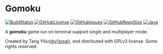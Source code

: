 
# Gomoku
[![BuildStatus](https://travis-ci.org/nicholascw/nwgomoku.svg?branch=master)](https://travis-ci.org/nicholascw/nwgomoku)
[![GitHubLicense](https://img.shields.io/github/license/nicholascw/nwgomoku.svg)](https://github.com/nicholascw/nwgomoku/blob/master/LICENSE)
[![GitHubIssues](https://img.shields.io/github/issues/nicholascw/nwgomoku.svg)](https://github.com/nicholascw/nwgomoku/issues)
[![GitHubRepoSize](https://img.shields.io/github/repo-size/nicholascw/nwgomoku.svg)]()
[![Java](https://img.shields.io/badge/language-java-orange.svg)]()


A **gomoku** game run on terminal support single and multiplayer mode.

Created by Tang Yiliu([@y1sreal](https://github.com/y1sreal)), and distributed with GPLv3 license.
Some rights reserved.
